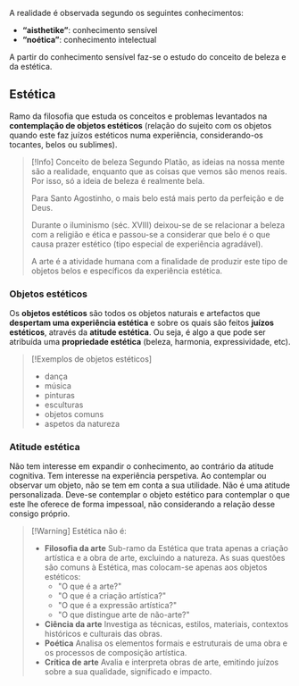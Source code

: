 A realidade é observada segundo os seguintes conhecimentos:
- **“aisthetike”**: conhecimento sensível
- **“noética”**: conhecimento intelectual

A partir do conhecimento sensível faz-se o estudo do conceito de beleza e da estética.

## Estética
Ramo da filosofia que estuda os conceitos e problemas levantados na **contemplação de objetos estéticos** (relação do sujeito com os objetos quando este faz juízos estéticos numa experiência, considerando-os tocantes, belos ou sublimes).

> [!Info] Conceito de beleza
> Segundo Platão, as ideias na nossa mente são a realidade, enquanto que as coisas que vemos são menos reais. Por isso, só a ideia de beleza é realmente bela.
> 
> Para Santo Agostinho, o mais belo está mais perto da perfeição e de Deus.
> 
> Durante o iluminismo (séc. XVIII) deixou-se de se relacionar a beleza com a religião e ética e passou-se a considerar que belo é o que causa prazer estético (tipo especial de experiência agradável).
> 
> A arte é a atividade humana com a finalidade de produzir este tipo de objetos belos e específicos da experiência estética.
### Objetos estéticos
Os **objetos estéticos** são todos os objetos naturais e artefactos que **despertam uma experiência estética** e sobre os quais são feitos **juízos estéticos**, através da **atitude estética**. Ou seja, é algo a que pode ser atribuída uma **propriedade estética** (beleza, harmonia, expressividade, etc).
>[!Exemplos de objetos estéticos]
>- dança
>- música
>- pinturas
>- esculturas
>- objetos comuns
>- aspetos da natureza

### Atitude estética
Não tem interesse em expandir o conhecimento, ao contrário da atitude cognitiva. Tem interesse na experiência perspetiva.
Ao contemplar ou observar um objeto, não se tem em conta a sua utilidade.
Não é uma atitude personalizada. Deve-se contemplar o objeto estético para contemplar o que este lhe oferece de forma impessoal, não considerando a relação desse consigo próprio.

>[!Warning] Estética não é:
> - **Filosofia da arte**
>	Sub-ramo da Estética que trata apenas a criação artística e a obra de arte, excluindo a natureza.
>	As suas questões são comuns à Estética, mas colocam-se apenas aos objetos estéticos:
>	- "O que é a arte?"
>	- "O que é a criação artística?"
>	- "O que é a expressão artística?"
>	- "O que distingue arte de não-arte?"
>- **Ciência da arte**
>	Investiga as técnicas, estilos, materiais, contextos históricos e culturais das obras.
>- **Poética**
>	Analisa os elementos formais e estruturais de uma obra e os processos de composição artística.
>- **Crítica de arte**
>	Avalia e interpreta obras de arte, emitindo juízos sobre a sua qualidade, significado e impacto.

